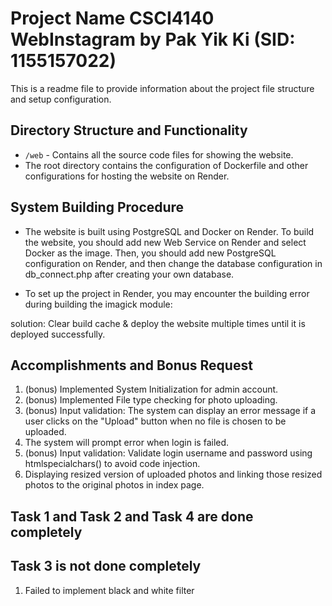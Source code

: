 # Project Name CSCI4140 WebInstagram by Pak Yik Ki (SID: 1155157022)

This is a readme file to provide information about the project file structure and setup configuration.


## Directory Structure and Functionality

- `/web` - Contains all the source code files for showing the website.
- The root directory contains the configuration of Dockerfile and other configurations for hosting the website on Render.

## System Building Procedure

- The website is built using PostgreSQL and Docker on Render. To build the website, you should add new Web Service on Render and select Docker as the image. Then, you should add new PostgreSQL configuration on Render, and then change the database configuration in db_connect.php after creating your own database.

- To set up the project in Render, you may encounter the building error during building the imagick module:

solution: Clear build cache & deploy the website multiple times until it is deployed successfully.

## Accomplishments and Bonus Request

1. (bonus) Implemented System Initialization for admin account.
2. (bonus) Implemented File type checking for photo uploading.
3. (bonus) Input validation: The system can display an error message if a user clicks on the "Upload"
   button when no file is chosen to be uploaded.
4. The system will prompt error when login is failed.
5. (bonus) Input validation: Validate login username and password using htmlspecialchars() to avoid code injection.
6. Displaying resized version of uploaded photos and linking those resized photos to the
   original photos in index page.

## Task 1 and Task 2 and Task 4 are done completely

## Task 3 is not done completely

1. Failed to implement black and white filter
